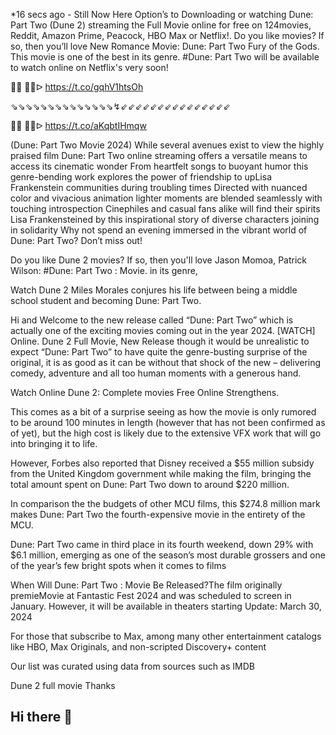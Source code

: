 *16 secs ago - Still Now Here Option’s to Downloading or watching Dune: Part Two (Dune 2) streaming the Full Movie online for free on 124movies, Reddit, Amazon Prime, Peacock, HBO Max or Netflix!. Do you like movies? If so, then you’ll love New Romance Movie: Dune: Part Two Fury of the Gods. This movie is one of the best in its genre. #Dune: Part Two will be available to watch online on Netflix's very soon!

🔴🔴 🔴🔴ᐅ  https://t.co/gqhV1htsOh

⇘⇘⇘⇘⇘⇘⇘⇘⇘⇘⇘⇘⇘⇘↯⇙⇙⇙⇙⇙⇙⇙⇙⇙⇙⇙⇙⇙⇙⇙

🔴🔴 🔴🔴ᐅ  https://t.co/aKqbtIHmqw



(Dune: Part Two Movie 2024) While several avenues exist to view the highly praised film Dune: Part Two online streaming offers a versatile means to access its cinematic wonder From heartfelt songs to buoyant humor this genre-bending work explores the power of friendship to upLisa Frankenstein communities during troubling times Directed with nuanced color and vivacious animation lighter moments are blended seamlessly with touching introspection Cinephiles and casual fans alike will find their spirits Lisa Frankensteined by this inspirational story of diverse characters joining in solidarity Why not spend an evening immersed in the vibrant world of Dune: Part Two? Don’t miss out!

Do you like Dune 2 movies? If so, then you'll love Jason Momoa, Patrick Wilson: #Dune: Part Two : Movie. in its genre,

Watch Dune 2 Miles Morales conjures his life between being a middle school student and becoming Dune: Part Two.

Hi and Welcome to the new release called “Dune: Part Two” which is actually one of the exciting movies coming out in the year 2024. [WATCH] Online. Dune 2 Full Movie, New Release though it would be unrealistic to expect “Dune: Part Two” to have quite the genre-busting surprise of the original, it is as good as it can be without that shock of the new – delivering comedy, adventure and all too human moments with a generous hand.

Watch Online Dune 2: Complete movies Free Online Strengthens.

This comes as a bit of a surprise seeing as how the movie is only rumored to be around 100 minutes in length (however that has not been confirmed as of yet), but the high cost is likely due to the extensive VFX work that will go into bringing it to life.

However, Forbes also reported that Disney received a $55 million subsidy from the United Kingdom government while making the film, bringing the total amount spent on Dune: Part Two down to around $220 million.

In comparison the the budgets of other MCU films, this $274.8 million mark makes Dune: Part Two the fourth-expensive movie in the entirety of the MCU.

Dune: Part Two came in third place in its fourth weekend, down 29% with $6.1 million, emerging as one of the season’s most durable grossers and one of the year’s few bright spots when it comes to films

When Will Dune: Part Two : Movie Be Released?The film originally premieMovie at Fantastic Fest 2024 and was scheduled to screen in January. However, it will be available in theaters starting Update: March 30, 2024

For those that subscribe to Max, among many other entertainment catalogs like HBO, Max Originals, and non-scripted Discovery+ content

Our list was curated using data from sources such as IMDB

Dune 2 full movie Thanks
## Hi there 👋

<!--

**Here are some ideas to get you started:**

🙋‍♀️ A short introduction - what is your organization all about?
🌈 Contribution guidelines - how can the community get involved?
👩‍💻 Useful resources - where can the community find your docs? Is there anything else the community should know?
🍿 Fun facts - what does your team eat for breakfast?
🧙 Remember, you can do mighty things with the power of [Markdown](https://docs.github.com/github/writing-on-github/getting-started-with-writing-and-formatting-on-github/basic-writing-and-formatting-syntax)
-->
